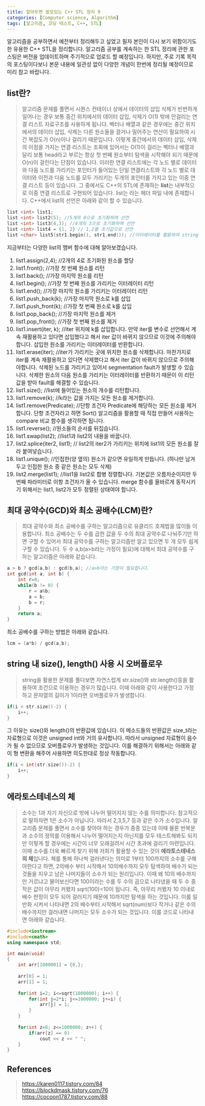 ```yaml
---
title: 알아두면 쓸모있는 C++ STL 정리 9
categories: [Computer science, Algorithm]
tags: [알고리즘, 코딩 테스트, C++, STL]
---
```


알고리즘을 공부하면서 예전부터 정리해두고 싶었고 필자 본인이 다시 보기 위함이기도 한 유용한 C++ STL을 정리합니다.
알고리즘 공부를 계속하는 한 STL 정리에 관한 포스팅은 버전을 업데이트하며 주기적으로 업로드 할 예정입니다. 하지만, 주로 기록 목적의 포스팅이다보니 본문 내용에 일관성 없이 다양한 개념이 한번에 정리될 예정이므로 미리 참고 바랍니다.

## list란?
> 알고리즘 문제를 풀면서 시퀀스 컨테이너 상에서 데이터의 삽입 삭제가 빈번하게 일어나는 경우 보통 중간 위치에서의 데이터 삽입, 삭제가 O(1) 밖에 안걸리는 연결 리스트 자료구조를 사용하게 됩니다. 벡터나 배열과 같은 경우에는 중간 위치에서의 데이터 삽입, 삭제는 다른 원소들을 끌거나 밀어주는 연산이 필요하여 시간 복잡도가 O(n)이나 걸리기 때문입니다. 이렇게 중간에서의 데이터 삽입, 삭제의 이점을 가지는 연결 리스트는 조회에 있어서는 O(1)이 걸리는 벡터나 배열과 달리 보통 head라고 부르는 항상 첫 번째 원소부터 탐색을 시작해야 되기 때문에 O(n)이 걸린다는 단점이 있습니다. 이러한 연결 리스트에는 각 노드 별로 데이터와 다음 노드를 가리키는 포인터가 들어있는 단일 연결리스트와 각 노드 별로 데이터와 이전과 다음 노드를 모두 가리키는 두개의 포인터를 가지고 있는 이중 연결 리스트 등이 있습니다. 그 중에서도 C++의 STL에 존재하는 **list**는 내부적으로 이중 연결 리스트로 구현되어 있습니다. list는 <list>라는 헤더 파일 내에 존재합니다. C++에서 list의 선언은 아래와 같이 할 수 있습니다.
```cpp
list <int> list1;
list <int> list2(5); //5개의 0으로 초기화하며 선언
list <int> list3(4,3); //4개의 3으로 초기화하며 선언
list <int> list4 = {1, 2} // 1,2를 초기값으로 선언 
list <char> list5(str1.begin(), str1.end()); //이터레이터를 활용하여 string 데이터 전체 복사
```
지금부터는 다양한 list의 멤버 함수에 대해 알아보겠습니다.
1. list1.assign(2,4); //2개의 4로 초기화된 원소를 할당
2. list1.front(); //가장 첫 번째 원소를 리턴
3. list1.back(); //가장 마지막 원소를 리턴
4. list1.begin(); //가장 첫 번째 원소를 가리키는 이터레이터 리턴
5. list1.end(); //가장 마지막 원소를 가리키는 이터레이터 리턴
6. list1.push_back(k); //가장 마지막 원소로 k를 삽입
7. list1.push_front(k); //가장 첫 번째 원소로 k를 삽입
8. list1.pop_back(); //가장 마지막 원소를 제거
9. list1.pop_front(); //가장 첫 번째 원소를 제거
10. list1.insert(iter, k); //iter 위치에 k를 삽입합니다. 만약 iter를 변수로 선언해서 계속 재활용하고 있다면 삽입했다고 해서 iter 값이 바뀌지 않으므로 이것에 주의해야 합니다. 삽입한 원소를 가리키는 이터레이터를 반환합니다.  
11. list1.erase(iter); //iter가 가리키는 곳에 위치한 원소를 삭제합니다. 마찬가지로 iter를 계속 재활용하고 있다면 삭제했다고 해서 iter 값이 바뀌지 않으므로 주의해야합니다. 삭제된 노드를 가리키고 있어서 segmentation fault가 발생할 수 있습니다. 삭제한 원소의 다음 원소를 가리키는 이터레이터를 반환하기 때문이 이 리턴값을 받아 fault를 해결할 수 있습니다.
12. list1.size(); //list에 들어있는 원소의 개수를 리턴합니다.
13. list1.remove(k); //k라는 값을 가지는 모든 원소를 제거합니다.
14. list1.remove(Predicate); //단항 조건자 Predicate에 해당하는 모든 원소를 제거합니다. 단항 조건자라고 하면 Sort() 알고리즘을 활용할 때 직접 만들어 사용하는 compare 비교 함수를 생각하면 됩니다.
15. list1.reverse(); //원소들의 순서를 뒤집습니다.
16. list1.swap(list2); //list1과 list2의 내용을 바꿉니다.
17. list2.splice(iter2, list1); // list2의 iter2가 가리키는 위치에 list1의 모든 원소를 잘라 붙여넣습니다.
18. list1.unique(); //인접한(양 옆의) 원소가 같으면 유일하게 만듭니다. (하나만 남겨두고 인접한 원소 중 같은 원소는 모두 삭제)
19. list2.merge(list1); //list1을 list2로 합병 정렬합니다. 기본값은 오름차순이지만 두번째 파라미터로 이항 조건자가 올 수 있습니다. merge 함수를 올바르게 동작시키기 위해서는 list1, list2가 모두 정렬된 상태여야 합니다.

## 최대 공약수(GCD)와 최소 공배수(LCM)란?
> 최대 공약수와 최소 공배수를 구하는 알고리즘으로 유클리드 호제법을 많이들 이용합니다. 최소 공배수는 두 수를 곱한 값을 두 수의 최대 공약수로 나눠주기만 하면 구할 수 있어서 최대 공약수를 구하는 알고리즘만 알고 있으면 두 개 모두 쉽게 구할 수 있습니다. 두 수 a,b(a>b라는 가정이 필요)에 대해서 최대 공약수를 구하는 알고리즘은 아래와 같습니다.
```cpp
a > b ? gcd(a,b) : gcd(b,a); //a>b라는 가정이 필요합니다.
int gcd(int a, int b) {
    int r=0;
    while(b != 0) {
        r = a%b;
        a = b;
        b = r;
    }
    return a;
}
```
최소 공배수를 구하는 방법은 아래와 같습니다.
```cpp
lcm = (a*b) / gcd(a,b);
```

## string 내 size(), length() 사용 시 오버플로우
> string을 활용한 문제를 풀다보면 자연스럽게 str.size()와 str.length()등을 활용하여 조건으로 이용하는 경우가 많습니다. 이때 아래와 같이 사용한다고 가정하고 문자열의 길이가 1이라면 오버플로우가 발생합니다.
```cpp
if(i < str.size()-2) {
    i++;
}
``` 
그 이유는 size()와 length()의 반환값에 있습니다. 이 메소드들의 반환값은 size_t라는 자료형으로 이것은 unsigned int와 거의 유사합니다. 따라서 unsigned 자료형이 음수가 될 수 없으므로 오버플로우가 발생하는 것입니다. 이를 해결하기 위해서는 아래와 같이 형 변환을 해주어 사용하면 의도한대로 정상 작동합니다.
```cpp
if(i < int(str.size())-2) {
    i++;
}
```

## 에라토스테네스의 체
> 소수는 1과 자기 자신으로 밖에 나누어 떨어지지 않는 수를 의미합니다. 참고적으로 말하자면 1은 소수가 아닙니다. 따라서 2,3,5,7 등과 같은 수가 소수입니다. 알고리즘 문제를 풀면서 소수를 찾아야 하는 경우가 종종 있는데 이때 물론 반복문과 소수의 정의를 이용해서 나누어 떨어지는지 아닌지를 모두 테스트해봐도 되지만 이렇게 할 경우에는 시간이 너무 오래걸려서 시간 초과에 걸리기 마련입니다. 이때 소수를 더욱 빠르게 찾기 위해 저희가 활용할 수 있는 것이 **에라토스테네스의 체**입니다. 체를 통해 하나씩 걸러낸다는 의미로 1부터 100까지의 소수를 구해야한다고 하면, 2의배수 부터 시작해서 10의배수까지 모두 탐색하여 배수가 되는 것들을 지우고 남은 나머지들이 소수가 되는 원리입니다. 이때 왜 10의 배수까지만 거르냐고 물어보신다면 100이라는 수를 두 수의 곱으로 나타냈을 때 두 수 중 작은 값이 아무리 커봤자 sqrt(100)=10이 됩니다. 즉, 아무리 커봤자 10 이내로 배수 판정이 모두 되어 걸러지기 때문에 10까지만 탐색을 하는 것입니다. 이를 일반화 시켜서 나타내면 2의 배수부터 시작해서 sqrt(num)보다 작거나 같은 수의 배수까지만 걸러내면 나머지는 모두 소수가 되는 것입니다. 이를 코드로 나타내면 아래와 같습니다.   

```cpp
#include<iostream>
#include<cmath>
using namespace std;

int main(void)
{
    int arr[1000001] = {0,};
    
    arr[0] = 1;
    arr[1] = 1;
    
    for(int i=2; i<=sqrt(1000000); i++) {
        for(int j=2*i; j<=1000000; j+=i) {
            arr[j] = 1;
        }
    }
    
    for(int z=0; z<=1000000; z++) {
        if(arr[z] == 0)
            cout << z << " ";
    }
}
```

## References
> https://karen0117.tistory.com/84    
https://blockdmask.tistory.com/76  
https://cocoon1787.tistory.com/88
